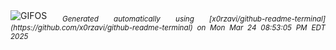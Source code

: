 <div align="justify">
<picture>
    <source media="(prefers-color-scheme: dark)" srcset="https://i.ibb.co/JF5zBXRC/output-gif.gif">
    <source media="(prefers-color-scheme: light)" srcset="https://i.ibb.co/JF5zBXRC/output-gif.gif">
    <img alt="GIFOS" src="https://i.ibb.co/JF5zBXRC/output-gif.gif">
</picture>
<sub><i>Generated automatically using [x0rzavi/github-readme-terminal](https://github.com/x0rzavi/github-readme-terminal) on Mon Mar 24 08:53:05 PM EDT 2025</i></sub>
</div>

<!--  -->